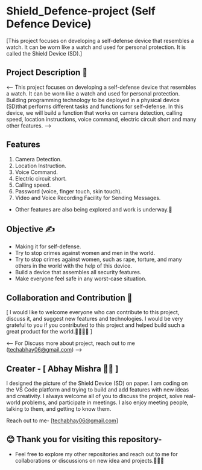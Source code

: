 # Shield_Defence-project (Self Defence Device)

[This project focuses on developing a self-defense device that resembles a watch. It can be worn like a watch and used for personal protection. It is called the Shield Device (SD).]

## Project Description 📄

<-- This project focuses on developing a self-defense device that resembles a watch. It can be worn like a watch and used for personal protection. Building programming technology to be deployed in a physical device (SD)that performs different tasks and functions for self-defense.  In this device, we will build a function that works on camera detection, calling speed, location instructions, voice command, electric circuit short and many other features. -->

## Features 

1. Camera Detection.
2. Location Instruction.
3. Voice Command.
4. Electric circuit short.
5. Calling speed.
6. Password (voice, finger touch, skin touch).
7. Video and Voice Recording Facility for Sending Messages.

- Other features are also being explored and work is underway.🚀


## Objective ✍️

- Making it for self-defense.
- Try to stop crimes against women and men in the world.
- Try to stop crimes against women, such as rape, torture, and many others in the world with the help of this device.
- Build a device that assembles all security features.
- Make everyone feel safe in any worst-case situation.


## Collaboration and Contribution 🚀

[ I would like to welcome everyone who can contribute to this project, discuss it, and suggest new features and technologies. I would be very grateful to you if you contributed to this project and helped build such a great product for the world.🤝🧑‍💻🚀 ] 

<-- For Discuss more about project, reach out to me (techabhay06@gmail.com) -->

## Creater - [ Abhay Mishra 🧑‍💻 ]  
I designed the picture of the Shield Device (SD) on paper. I am coding on the VS Code platform and trying to build and add features with new ideas and creativity. I always welcome all of you to discuss the project, solve real-world problems, and participate in meetings. I also enjoy meeting people, talking to them, and getting to know them.

Reach out to me- [techabhay06@gmail.com]

## 😊 Thank you for visiting this repository-
- Feel free to explore my other repositories and reach out to me for collaborations or discussions on new idea and projects.🤝😊🚀

